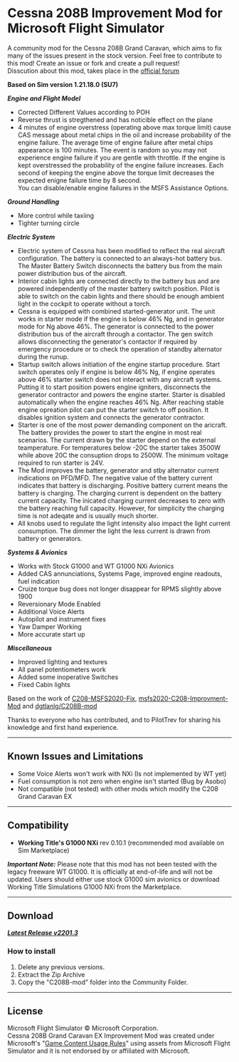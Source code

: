 # Cessna 208B Improvement Mod for Microsoft Flight Simulator

A community mod for the Cessna 208B Grand Caravan, which aims to fix many of the issues present in the stock version.
Feel free to contribute to this mod! Create an issue or fork and create a pull request!  
Disscution about this mod, takes place in the [official forum](https://forums.flightsimulator.com/t/c208b-grand-caravan-ex-mods-general/322172?u=magrainaone)

**Based on Sim version 1.21.18.0 (SU7)**

***Engine and Flight Model***
- Corrected Different Values according to POH
- Reverse thrust is stregthened and has noticible effect on the plane
- 4 minutes of engine overstress (operating above max torque limit) cause CAS message about metal chips in the oil and increase probability of the engine failure.
The average time of engine failure after metal chips appearance is 100 minutes. The event is random so you may not experience engine failure if you are gentle with throttle.
If the engine is kept overstressed the probability of the engine failure increases. Each second of keeping the engine above the torque limit decreases the expected enigne failure time by 8 second.  
You can disable/enable engine failures in the MSFS Assistance Options.

***Ground Handling***
- More control while taxiing
- Tighter turning circle

***Electric System***
- Electric system of Cessna has been modified to reflect the real aircraft configuration. The battery is connected to an always-hot battery bus. The Master Battery Switch disconnects the battery bus from the main power distribution bus of the aircraft.
- Interior cabin lights are connected directly to the battery bus and are powered independently of the master battery switch position. Pilot is able to switch on the cabin lights and there should be enough ambient light in the cockpit to operate without a torch.
- Cessna is equipped with combined started-generator unit. The unit works in starter mode if the engine is below 46% Ng, and in generator mode for Ng above 46%. The generator is connected to the power distribution bus of the aircraft through a contactor. The gen switch allows disconnecting the generator's contactor if required by emergency procedure or to check the operation of standby alternator during the runup.
- Startup switch allows initiation of the engine startup procedure. Start switch operates only if engine is below 46% Ng, if engine operates above 46% starter switch does not interact with any aircraft systems. Putting it to start position powers engine igniters, disconnects the generator contractor and powers the engine starter. Starter is disabled automatically when the engine reaches 46% Ng. After reaching stable engine opreation pilot can put the starter switch to off position. It disables ignition system and connects the generator contractor.
- Starter is one of the most power demanding component on the aricraft. The battery provides the power to start the engine in most real scenarios. The current drawn by the starter depend on the external teamperature. For temperatures below -20C the starter takes 3500W while above 20C the consuption drops to 2500W. The minimum voltage required to run starter is 24V.
- The Mod improves the battery, generator and stby alternator current indications on PFD/MFD. The negative value of the battery current indicates that battery is discharging. Positive battery current means the battery is charging. The charging current is dependent on the battery current capacity. The inicated charging current decreases to zero with the battery reaching full capacity. However, for simplicity the charging time is not adeqate and is usually much shorter.
- All knobs used to regulate the light intensity also impact the light current consumption. The dimmer the light the less current is drawn from battery or generators.

***Systems & Avionics***
- Works with Stock G1000 and WT G1000 NXi Avionics
- Added CAS annunciations, Systems Page, improved engine readouts, fuel indication
- Cruize torque bug does not longer disappear for RPMS slightly above 1900 
- Reversionary Mode Enabled
- Additional Voice Alerts
- Autopilot and instrument fixes
- Yaw Damper Working
- More accurate start up

***Miscellaneous***
- Improved lighting and textures
- All panel potentiometers work
- Added some inoperative Switches
- Fixed Cabin lights

Based on the work of [C208-MSFS2020-Fix](https://github.com/Exp232/C208-MSFS2020-Fix), [msfs2020-C208-Improvment-Mod](https://github.com/SheepCreativeSoftware/msfs2020-C208-Improvment-Mod) and [dgtlanlg/C208B-mod](https://github.com/dgtlanlg/C208B-mod)

Thanks to everyone who has contributed, and to PilotTrev for sharing his knowledge and first hand experience.

----

## Known Issues and Limitations
- Some Voice Alerts won't work with NXi (Is not implemented by WT yet)
- Fuel consumption is not zero when engine isn't started (Bug by Asobo)
- Not compatible (not tested) with other mods which modify the C208 Grand Caravan EX

----

## Compatibility
- **Working Title's G1000 NXi**  rev 0.10.1 (recommended mod available on Sim Marketplace)

***Important Note:*** Please note that this mod has not been tested with the legacy freeware WT G1000. It is officially at end-of-life and will not be updated. Users should either use stock G1000 sim avionics or download Working Title Simulations G1000 NXi from the Marketplace.

----

## Download

***[Latest Release v2201.3](https://github.com/SheepCreativeSoftware/msfs2020-C208-Improvment-Mod/releases/latest)***

### How to install

1. Delete any previous versions.
2. Extract the Zip Archive
3. Copy the "C208B-mod" folder into the Community Folder.

----

## License
Microsoft Flight Simulator © Microsoft Corporation.  
Cessna 208B Grand Caravan EX Improvement Mod was created under Microsoft's "[Game Content Usage Rules](https://www.xbox.com/en-US/developers/rules)" using assets from Microsoft Flight Simulator and it is not endorsed by or affiliated with Microsoft.
